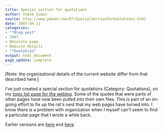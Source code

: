 ```yaml
---
title: Special section for quotations
author: Steve Simon
source: http://www.pmean.com/07/SpecialSectionForQuotations.html
date: 2007-04-11
categories:
- "*Blog post"
- 2007
- Obsolete page
- Website details
- "*Quotation"
output: html_document
page_update: complete
---
```


[Note: the organizational details of the current website differ from that described here.]

I've just created a special section for quotations (Category: Quotations), on my [topic list page for the weblog][sim3]. Some of the quotes that were parts of other pages have now been pulled into their own files. This is part of an on-going effort to fix up the rat's nest that my web pages have turned into. I know there is a problem with organization when I myself can't seem to find a particular page that I wrote a while back.

Earlier versions are [here][sim1] and [here][sim2].

[sim1]: http://www.pmean.com/07/SpecialSectionForQuotations.html
[sim2]: http://new.pmean.com/SpecialSectionForQuotations/

[sim3]: http://www.pmean.com/TopicList.html
